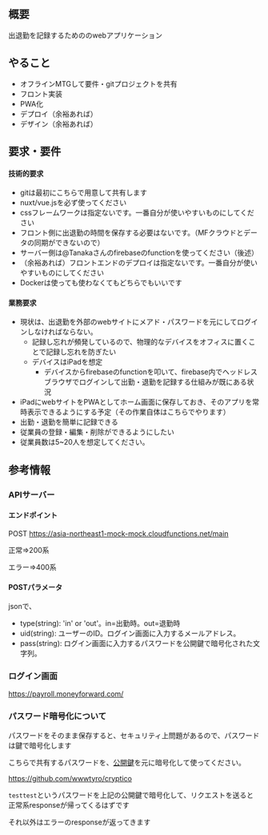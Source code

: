 ## 概要

出退勤を記録するためののwebアプリケーション

## やること

- オフラインMTGして要件・gitプロジェクトを共有
- フロント実装
- PWA化
- デプロイ（余裕あれば）
- デザイン（余裕あれば）

## 要求・要件

#### 技術的要求
- gitは最初にこちらで用意して共有します
- nuxt/vue.jsを必ず使ってください
- cssフレームワークは指定ないです。一番自分が使いやすいものにしてください
- フロント側に出退勤の時間を保存する必要はないです。（MFクラウドとデータの同期ができないので）
- サーバー側は@Tanakaさんのfirebaseのfunctionを使ってください（後述）
- （余裕あれば）フロントエンドのデプロイは指定ないです。一番自分が使いやすいものにしてください
- Dockerは使っても使わなくてもどちらでもいいです

#### 業務要求
- 現状は、出退勤を外部のwebサイトにメアド・パスワードを元にしてログインしなければならない。
    - 記録し忘れが頻発しているので、物理的なデバイスをオフィスに置くことで記録し忘れを防ぎたい
    - デバイスはiPadを想定
      - デバイスからfirebaseのfunctionを叩いて、firebase内でヘッドレスブラウザでログインして出勤・退勤を記録する仕組みが既にある状況
- iPadにwebサイトをPWAとしてホーム画面に保存しておき、そのアプリを常時表示できるようにする予定（その作業自体はこちらでやります）
- 出勤・退勤を簡単に記録できる
- 従業員の登録・編集・削除ができるようにしたい
- 従業員数は5~20人を想定してください。

## 参考情報

### APIサーバー

#### エンドポイント
POST https://asia-northeast1-mock-mock.cloudfunctions.net/main

正常=>200系

エラー=>400系

#### POSTパラメータ
jsonで、

- type(string): 'in' or 'out'。in=出勤時。out=退勤時
- uid(string): ユーザーのID。ログイン画面に入力するメールアドレス。
- pass(string): ログイン画面に入力するパスワードを公開鍵で暗号化された文字列。

### ログイン画面
https://payroll.moneyforward.com/

### パスワード暗号化について

パスワードをそのまま保存すると、セキュリティ上問題があるので、パスワードは鍵で暗号化します

こちらで共有するパスワードを、[公開鍵](./public.key)を元に暗号化して使ってください。

https://github.com/wwwtyro/cryptico

`testtest`というパスワードを上記の公開鍵で暗号化して、リクエストを送ると正常系responseが帰ってくるはずです

それ以外はエラーのresponseが返ってきます
